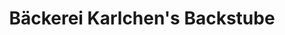 ---
title: "Bäckerei Karlchen's Backstube"
url: /kirchlengern/baeckerei-karlchens-backstube/
shop: Bäckerei
---